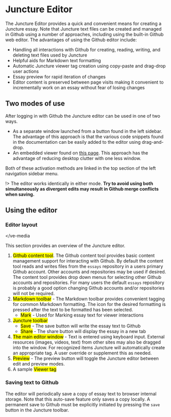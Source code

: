 # Juncture Editor

The Juncture Editor provides a quick and convenient means for creating a Juncture essay.  Note that Juncture text files can be created and managed in Github using a number of approaches, including using the built-in Github web editor.  The advantages of using the Github editor include:

- Handling all interactions with Github for creating, reading, writing, and deleting text files used by Juncture
- Helpful aids for Markdown text formatting
- Automatic Juncture viewer tag creation using copy-paste and drag-drop user actions
- Essay preview for rapid iteration of changes
- Editor content is preserved between page visits making it convenient to incrementally work on an essay without fear of losing changes

## Two modes of use

After logging in with Github the Juncture editor can be used in one of two ways.

- As a separate window launched from a button found in the left sidebar. The advantage of this approach is that the various code snippets found in the documentation can be easily added to the editor using drag-and-drop.
- An embedded viewer found on [this page](/embedded-editor). This approach has the advantage of reducing desktop clutter with one less window.

Both of these activation methods are linked in the top section of the left navigation sidebar menu.

!> The editor works identically in either mode.  **Try to avoid using both simultaneously as divergent edits may result in Github merge conflicts when saving.**

## Using the editor

### Editor layout

<ve-media src="gh:juncture-digital/media/images/Juncture_Editor.jpg" anno-base="juncture-digital/juncture/docs/tools" right></ve-media

This section provides an overview of the Juncture editor.

1. <mark zoomto="0,0,504,749,c67efb55">Github content tool</mark>.  The Github content tool provides basic content management support for interacting with Github.  By default the content tool reads and writes files from the `essays` repository in a users primary Github account.  Other accounts and repositories may be used if desired.  The content tool provides drop down menus for selecting other Github accounts and repositories.  For many users the default `essays` repository is probably a good option changing Github accounts and/or repositories will not be required.
2. <mark zoomto="0,0,504,749,442d8b11">Markdown toolbar</mark> - The Markdown toolbar provides convenient tagging for common Markdown formatting.  The icon for the desired formatting is pressed after the text to be formatted has been selected.
    - <mark zoomto="0,0,504,749,490ccb15">Mark</mark> - Used for Marking essay text for viewer interactions
3. <mark zoomto="504,0,504,749,665f09a2">Juncture toolbar</mark>
    - <mark zoomto="504,0,504,749,b6d6e746">Save</mark> - The save button will write the essay text to Github
    - <mark zoomto="504,0,504,749,ea5bd304">Share</mark> - The share button will display the essay in a new tab
4. <mark zoomto="0,0,1081,1602,134e67a0">The main editor window</mark> - Text is entered using keyboard input.  External resources (images, videos, text) from other sites may also be dragged into the window.  For recognized items Juncture will automatically create an appropriate tag.  A user override or supplement this as needed.
5. <mark zoomto="533,793,474,705,0e305489">Preview</mark> - The preview button will toggle the Juncture editor between edit and preview modes.
6. A sample <mark zoomto="0,0,1007,1498,3f63ff16">Viewer tag</mark>

### Saving text to Github

The editor will periodically save a copy of essay text to browser internal storage.  Note that this auto-save feature only saves a copy locally.  A permanent save to Github must be explicitly initiated by pressing the `save` button in the Juncture toolbar. 